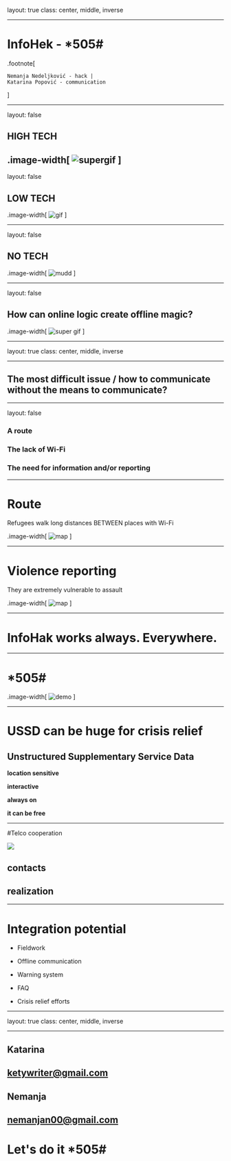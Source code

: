 layout: true
class: center, middle, inverse

---

# InfoHek - *505# #

.footnote[

	Nemanja Nedeljković - hack |
	Katarina Popović - communication
]

---
layout: false

## HIGH TECH
.image-width[
	![supergif](https://scontent-fra3-1.xx.fbcdn.net/hphotos-xpt1/t31.0-8/12973490_10209561736626839_5613499292984104897_o.jpg)
]
---
layout: false

## LOW TECH


.image-width[
	![gif](http://static1.uk.businessinsider.com/image/55f0339e9dd7cc21008b8f5c-3100-2325/rtx1rb6c.jpg)
]

---
layout: false


## NO TECH

.image-width[
	![mudd](https://scontent-fra3-1.xx.fbcdn.net/hphotos-xla1/v/t1.0-9/12512563_1678687205716540_9155691812786642715_n.jpg?oh=26fea97f331a8d37d5e03e67b47954e6&oe=57BF167C)
]

---

layout: false

## How can online logic create offline magic?

.image-width[
	![super gif](https://49.media.tumblr.com/a7237fabec558257cdad24327ed1ddf2/tumblr_n2dnzn2fRz1su88r3o1_500.gif)
]

---

layout: true
class: center, middle, inverse

---

## The most difficult issue / how to communicate without the means to communicate?

---

layout: false

### **A route**


### **The lack of Wi-Fi**


### **The need for information and/or reporting**

---

# Route


Refugees walk long distances BETWEEN places with Wi-Fi

.image-width[
	![map](https://pbs.twimg.com/media/CO8rd3gWUAAkQJf.jpg:large)
]

---

# Violence reporting

They are extremely vulnerable to assault

.image-width[
	![map](http://media.phillyvoice.com/media/images/tmpV0LTHB.2e16d0ba.fill-735x490.jpg)
]

---

# InfoHak works always. Everywhere.

---

# *505# #

.image-width[
	![demo](http://i.imgur.com/bn9wJaM.gif)
]

---

# USSD can be huge for crisis relief

## **Unstructured Supplementary Service Data**

**location sensitive**

**interactive**

**always on**

**it can be free**

---

#Telco cooperation

![](http://i.imgur.com/ALNccYC.png)

## **contacts**

## **realization**

---

# Integration potential

* Fieldwork

* Offline communication

* Warning system

* FAQ

* Crisis relief efforts

---

layout: true
class: center, middle, inverse

---

## Katarina

## ketywriter@gmail.com

## Nemanja

## nemanjan00@gmail.com

# Let's do it *505# #

<style>
.image-width > img {
	width: 100%;
}
</style>

